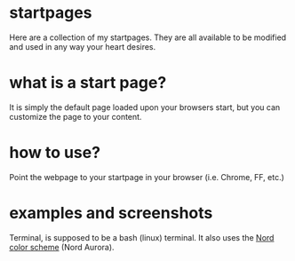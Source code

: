 # startpages
Here are a collection of my startpages. They are all available to be modified and used in any way your heart desires.

# what is a start page?
It is simply the default page loaded upon your browsers start, but you can customize the page to your content.

# how to use?
Point the webpage to your startpage in your browser (i.e. Chrome, FF, etc.)

# examples and screenshots
Terminal, is supposed to be a bash (linux) terminal. It also uses the [Nord color scheme](https://www.nordtheme.com/) (Nord Aurora).


